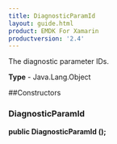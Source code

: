 ```yaml
---
title: DiagnosticParamId
layout: guide.html 
product: EMDK For Xamarin 
productversion: '2.4' 
---
```

The diagnostic parameter IDs.

**Type** - Java.Lang.Object

##Constructors
### DiagnosticParamId 
**public DiagnosticParamId ();**



